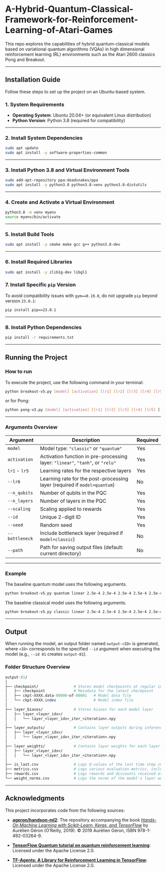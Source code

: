 # A-Hybrid-Quantum-Classical-Framework-for-Reinforcement-Learning-of-Atari-Games
This repo explores the capabilities of hybrid quantum-classical models based on variational quantum algorithms (VQAs) in high dimensional reinforcement learning (RL) environments such as the Atari 2600 classics Pong and Breakout.

---

## Installation Guide

Follow these steps to set up the project on an Ubuntu-based system.

### 1. System Requirements
- **Operating System**: Ubuntu 20.04+ (or equivalent Linux distribution)
- **Python Version**: Python 3.8 (required for compatibility)

---

### 2. Install System Dependencies
```bash
sudo apt update
sudo apt install -y software-properties-common
```

---

### 3. Install Python 3.8 and Virtual Environment Tools
```bash
sudo add-apt-repository ppa:deadsnakes/ppa
sudo apt install -y python3.8 python3.8-venv python3.8-distutils
```

---

### 4. Create and Activate a Virtual Environment
```bash
python3.8 -m venv myenv
source myenv/bin/activate
```

---

### 5. Install Build Tools
```bash
sudo apt install -y cmake make gcc g++ python3.8-dev
```

---

### 6. Install Required Libraries
```bash
sudo apt install -y zlib1g-dev libgl1
```

### 7. Install Specific `pip` Version
To avoid compatibility issues with `gym==0.19.0`, do not upgrade `pip` beyond version `23.0.1`:
```bash
pip install pip==23.0.1
```

---

### 8. Install Python Dependencies
```bash
pip install -r requirements.txt
```

---

## Running the Project

### How to run
To execute the project, use the following command in your terminal:
```bash
python breakout-v5.py [model] [activation] [lr1] [lr2] [lr3] [lr4] [lr5] [--lr6 LR6] --n_qubits N_QUBITS --n_layers N_LAYERS --scaling SCALING --id ID --seed SEED [--bottleneck {0,1}] [--path PATH]
```
or for Pong:
```bash
python pong-v3.py [model] [activation] [lr1] [lr2] [lr3] [lr4] [lr5] [--lr6 LR6] --n_qubits N_QUBITS --n_layers N_LAYERS --scaling SCALING --id ID --seed SEED [--bottleneck {0,1}] [--path PATH]
```

---

### Arguments Overview

| Argument            | Description                                           | Required |
|---------------------|-------------------------------------------------------|----------|
| `model`             | Model type: `"classic"` or `"quantum"`                | Yes      |
| `activation`        | Activation function in pre-processing layer: `"linear"`, `"tanh"`, or `"relu"` | Yes      |
| `lr1` - `lr5`       | Learning rates for the respective layers              | Yes      |
| `--lr6`             | Learning rate for the post-processing layer (required if `model=quantum`) | No       |
| `--n_qubits`        | Number of qubits in the PQC                          | Yes      |
| `--n_layers`        | Number of layers in the PQC                         | Yes      |
| `--scaling`         | Scaling applied to rewards                          | Yes      |
| `--id`              | Unique 2-digit ID                                    | Yes      |
| `--seed`            | Random seed                                          | Yes      |
| `--bottleneck`      | Include bottleneck layer (required if `model=classic`) | No       |
| `--path`            | Path for saving output files (default: current directory) | No       |

---

### Example
The baseline quantum model uses the following arguments.
```bash
python breakout-v5.py quantum linear 2.5e-4 2.5e-4 2.5e-4 2.5e-4 2.5e-4 --lr6 2.5e-4 --n_qubits 4 --n_layers 4 --scaling 0 --id 01 --seed 01
```

The baseline classical model uses the following arguments.
```bash
python breakout-v5.py classic linear 2.5e-4 2.5e-4 2.5e-4 2.5e-4 2.5e-4 --n_qubits 4 --n_layers 4 --scaling 0 --bottleneck 1 --id 01 --seed 01
```
---

## Output
When running the model, an output folder named `output-<ID>` is generated, where `<ID>` corresponds to the specified `--id` argument when executing the model (e.g., `--id 01` creates `output-01`).

### Folder Structure Overview
```perl
output-01/
│
├── checkpoint/                # Stores model checkpoints at regular intervals
│   ├── checkpoint             # Metadata for the latest checkpoint
│   ├── ckpt-XXXX.data-00000-of-00001   # Model data file
│   └── ckpt-XXXX.index                 # Model index file
│
├── layer_biases/              # Stores biases for each model layer
│   ├── layer_<layer_idx>/
│   │   └── layer_<layer_idx>_iter_<iteration>.npy
│
├── layer_outputs/             # Contains layer outputs during inference
│   ├── layer_<layer_idx>/
│   │   └── layer_<layer_idx>_iter_<iteration>.npy
│
├── layer_weights/             # Contains layer weights for each layer
│   ├── layer_<layer_idx>/
│   │   └── layer_<layer_idx>_iter_<iteration>.npy
│
├── is_last.csv                # Logs Q-values of the last time step in each episode
├── metrics.csv                # Logs various evaluation metrics, including rewards and episode lengths
├── rewards.csv                # Logs rewards and discounts received at each time step
└── weight_norms.csv           # Logs the norms of the model's layer weights
```

---

## Acknowledgments

This project incorporates code from the following sources:

- **[ageron/handson-ml2](https://github.com/ageron/handson-ml2/blob/master/18_reinforcement_learning.ipynb)**: The repository accompanying the book *[Hands-On Machine Learning with Scikit-Learn, Keras, and TensorFlow](https://www.oreilly.com/library/view/hands-on-machine-learning/9781492032632/)* by Aurélien Géron (O’Reilly, 2019). © 2019 Aurélien Géron, ISBN 978-1-492-03264-9.

- **[TensorFlow Quantum tutorial on quantum reinforcement learning](https://github.com/tensorflow/quantum/blob/master/docs/tutorials/quantum_reinforcement_learning.ipynb)**: Licensed under the Apache License 2.0.

- **[TF-Agents: A Library for Reinforcement Learning in TensorFlow](https://github.com/tensorflow/agents)**: Licensed under the Apache License 2.0.
